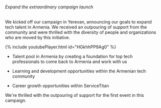 <div class="legend">
  <h6 id="expand_1">Expand the extraordinary campaign launch</h6>
</div>

We kicked off our campaign in Yerevan, announcing our goals to expand tech talent in Armenia. We received an outpouring of support from the community and were thrilled with the diversity of people and organizations who are moved by this initiative.

{% include youtubePlayer.html id="HGkhhPP9Ag0" %}

<ul class="checkmark-list">
  <li>
    <p>Talent pool in Armenia by creating a foundation for top tech professionals to come back to Armenia and work with us</p>
  </li>
  <li>
    <p>Learning and development opportunities within the Armenian tech community</p>
  </li>
  <li>
    <p>Career growth opportunities within ServiceTitan</p>
  </li>
</ul>

We're thrilled with the outpouring of support for the first event in this campaign.
